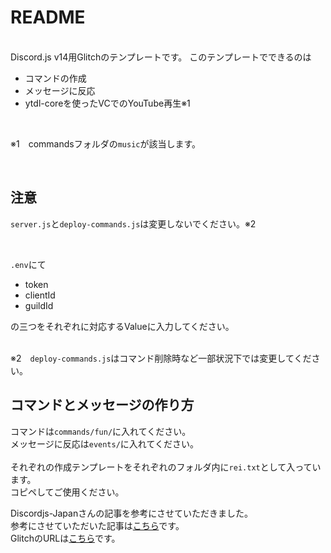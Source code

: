 # README
<br>
Discord.js v14用Glitchのテンプレートです。  
このテンプレートでできるのは
<br>

* コマンドの作成
* メッセージに反応
* ytdl-coreを使ったVCでのYouTube再生※1  

<br>


※1　commandsフォルダの`music`が該当します。

<br>

## 注意

`server.js`と`deploy-commands.js`は変更しないでください。※2

<br>  

`.env`にて
* token
* clientId
* guildId

の三つをそれぞれに対応するValueに入力してください。  
<br>

※2　`deploy-commands.js`はコマンド削除時など一部状況下では変更してください。

## コマンドとメッセージの作り方

コマンドは`commands/fun/`に入れてください。  
メッセージに反応は`events/`に入れてください。  
<br>
それぞれの作成テンプレートをそれぞれのフォルダ内に`rei.txt`として入っています。  
コピペしてご使用ください。  

Discordjs-Japanさんの記事を参考にさせていただきました。  
参考にさせていただいた記事は[こちら](https://scrapbox.io/discordjs-japan/Glitch%E3%81%A7BOT%E3%82%92%E4%BD%9C%E3%82%8B%E6%89%8B%E9%A0%86)です。  
GlitchのURLは[こちら](https://glitch.com/edit/#!/discordjs-v14-node-v16-templates)です。